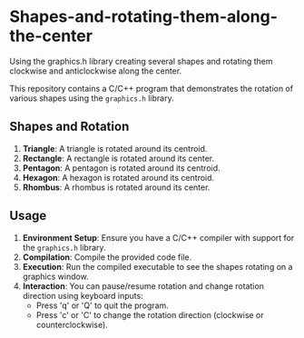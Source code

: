 # Shapes-and-rotating-them-along-the-center
Using the graphics.h library creating several shapes and rotating them clockwise and anticlockwise along the center.

This repository contains a C/C++ program that demonstrates the rotation of various shapes using the `graphics.h` library.

## Shapes and Rotation

1. **Triangle**: A triangle is rotated around its centroid.
2. **Rectangle**: A rectangle is rotated around its center.
3. **Pentagon**: A pentagon is rotated around its centroid.
4. **Hexagon**: A hexagon is rotated around its centroid.
5. **Rhombus**: A rhombus is rotated around its center.

## Usage

1. **Environment Setup**: Ensure you have a C/C++ compiler with support for the `graphics.h` library.
2. **Compilation**: Compile the provided code file.
3. **Execution**: Run the compiled executable to see the shapes rotating on a graphics window.
4. **Interaction**: You can pause/resume rotation and change rotation direction using keyboard inputs:
   - Press 'q' or 'Q' to quit the program.
   - Press 'c' or 'C' to change the rotation direction (clockwise or counterclockwise).

